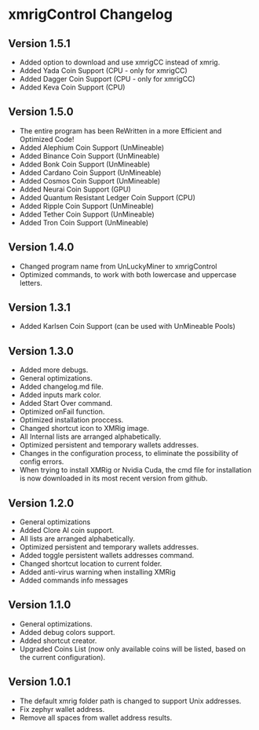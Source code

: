 # xmrigControl Changelog

## Version 1.5.1
- Added option to download and use xmrigCC instead of xmrig.
- Added Yada Coin Support (CPU - only for xmrigCC)
- Added Dagger Coin Support (CPU - only for xmrigCC)
- Added Keva Coin Support (CPU)

## Version 1.5.0
- The entire program has been ReWritten in a more Efficient and Optimized Code!
- Added Alephium Coin Support (UnMineable)
- Added Binance Coin Support (UnMineable)
- Added Bonk Coin Support (UnMineable)
- Added Cardano Coin Support (UnMineable)
- Added Cosmos Coin Support (UnMineable)
- Added Neurai Coin Support (GPU)
- Added Quantum Resistant Ledger Coin Support (CPU)
- Added Ripple Coin Support (UnMineable)
- Added Tether Coin Support (UnMineable)
- Added Tron Coin Support (UnMineable)

## Version 1.4.0
- Changed program name from UnLuckyMiner to xmrigControl
- Optimized commands, to work with both lowercase and uppercase letters.

## Version 1.3.1
- Added Karlsen Coin Support (can be used with UnMineable Pools)

## Version 1.3.0
- Added more debugs.
- General optimizations.
- Added changelog.md file.
- Added inputs mark color.
- Added Start Over command.
- Optimized onFail function.
- Optimized installation proccess.
- Changed shortcut icon to XMRig image. 
- All Internal lists are arranged alphabetically.
- Optimized persistent and temporary wallets addresses.
- Changes in the configuration process, to eliminate the possibility of config errors.
- When trying to install XMRig or Nvidia Cuda, the cmd file for installation is now downloaded in its most recent version from github.

## Version 1.2.0
- General optimizations
- Added Clore AI coin support.
- All lists are arranged alphabetically.
- Optimized persistent and temporary wallets addresses.
- Added toggle persistent wallets addresses command.
- Changed shortcut location to current folder.
- Added anti-virus warning when installing XMRig
- Added commands info messages

## Version 1.1.0
- General optimizations.
- Added debug colors support.
- Added shortcut creator.
- Upgraded Coins List (now only available coins will be listed, based on the current configuration).

## Version 1.0.1
- The default xmrig folder path is changed to support Unix addresses.
- Fix zephyr wallet address.
- Remove all spaces from wallet address results.